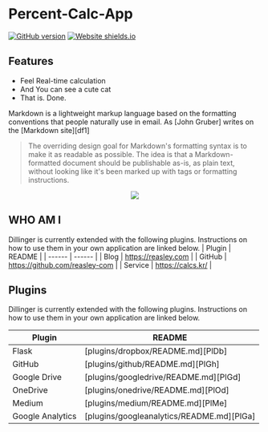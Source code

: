 # Percent-Calc-App
[![GitHub version](https://badge.fury.io/gh/Naereen%2FStrapDown.js.svg)](https://github.com/reasley-com/Flask_Percent-Calc-App/blob/main/README.md)
[![Website shields.io](https://img.shields.io/website-up-down-green-red/http/shields.io.svg)](https://percent.calcs.kr/)


## Features
- Feel Real-time calculation
- And You can see a cute cat
- That is. Done.


Markdown is a lightweight markup language based on the formatting conventions
that people naturally use in email.
As [John Gruber] writes on the [Markdown site][df1]
> The overriding design goal for Markdown's
> formatting syntax is to make it as readable
> as possible. The idea is that a
> Markdown-formatted document should be
> publishable as-is, as plain text, without
> looking like it's been marked up with tags
> or formatting instructions. 


<center><img src="https://user-images.githubusercontent.com/33018600/115963794-e0611d80-a55b-11eb-83a6-f59b066a32c4.gif"></center>


## WHO AM I

Dillinger is currently extended with the following plugins.
Instructions on how to use them in your own application are linked below.
| Plugin | README |
| ------ | ------ |
| Blog | https://reasley.com |
| GitHub | https://github.com/reasley-com |
| Service | https://calcs.kr/ |



## Plugins

Dillinger is currently extended with the following plugins.
Instructions on how to use them in your own application are linked below.


| Plugin | README |
| ------ | ------ |
| Flask | [plugins/dropbox/README.md][PlDb] |
| GitHub | [plugins/github/README.md][PlGh] |
| Google Drive | [plugins/googledrive/README.md][PlGd] |
| OneDrive | [plugins/onedrive/README.md][PlOd] |
| Medium | [plugins/medium/README.md][PlMe] |
| Google Analytics | [plugins/googleanalytics/README.md][PlGa] |



